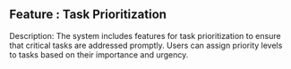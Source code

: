 ## Feature : Task Prioritization
Description:
The system includes features for task prioritization to ensure that critical tasks are addressed promptly. Users can assign priority levels to tasks based on their importance and urgency.
